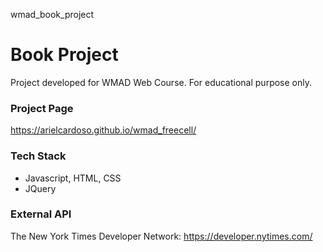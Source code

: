 wmad_book_project
# Book Project
Project developed for WMAD Web Course. For educational purpose only.


### Project Page
https://arielcardoso.github.io/wmad_freecell/


### Tech Stack
- Javascript, HTML, CSS
- JQuery


### External API
The New York Times Developer Network:
https://developer.nytimes.com/
